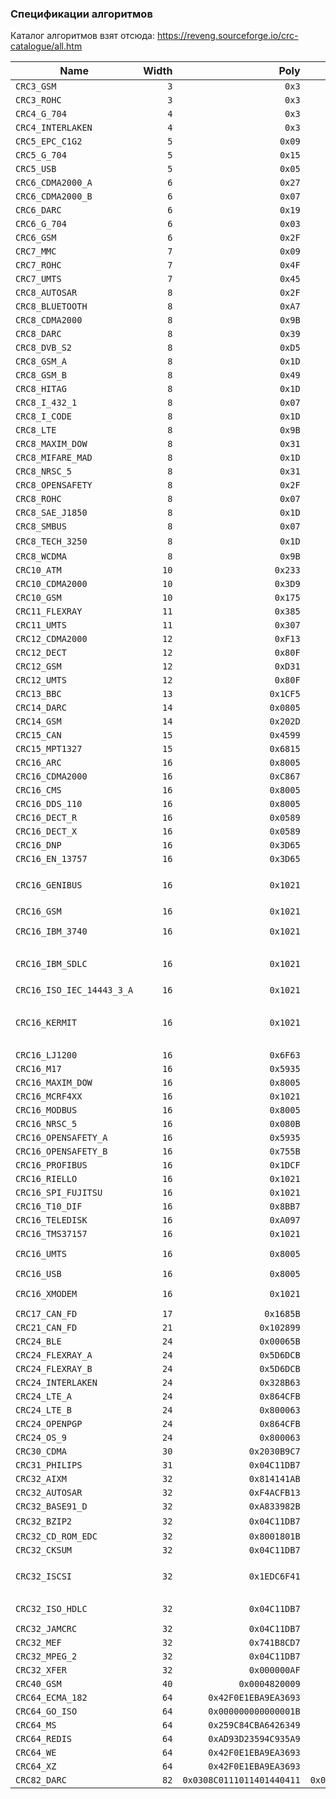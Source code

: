 ### Спецификации алгоритмов
Каталог алгоритмов взят отсюда: https://reveng.sourceforge.io/crc-catalogue/all.htm

| Name | Width | Poly | Init | RefIn | RefOut | XorOut | Check | Residue | Aliases |
| ---- | ----: | ---: | ---: | ----: | -----: | -----: | ----: | ------: | ------- |
|`CRC3_GSM`|`3`|`0x3`|`0x0`|`false`|`false`|`0x7`|`0x4`|`0x2`||
|`CRC3_ROHC`|`3`|`0x3`|`0x7`|`true`|`true`|`0x0`|`0x6`|`0x0`||
|`CRC4_G_704`|`4`|`0x3`|`0x0`|`true`|`true`|`0x0`|`0x7`|`0x0`|`CRC4_ITU`|
|`CRC4_INTERLAKEN`|`4`|`0x3`|`0xF`|`false`|`false`|`0xF`|`0xB`|`0x2`||
|`CRC5_EPC_C1G2`|`5`|`0x09`|`0x09`|`false`|`false`|`0x00`|`0x00`|`0x00`|`CRC5_EPC`|
|`CRC5_G_704`|`5`|`0x15`|`0x00`|`true`|`true`|`0x00`|`0x07`|`0x00`|`CRC5_ITU`|
|`CRC5_USB`|`5`|`0x05`|`0x1F`|`true`|`true`|`0x1F`|`0x19`|`0x06`||
|`CRC6_CDMA2000_A`|`6`|`0x27`|`0x3F`|`false`|`false`|`0x00`|`0x0D`|`0x00`||
|`CRC6_CDMA2000_B`|`6`|`0x07`|`0x3F`|`false`|`false`|`0x00`|`0x3B`|`0x00`||
|`CRC6_DARC`|`6`|`0x19`|`0x00`|`true`|`true`|`0x00`|`0x26`|`0x00`||
|`CRC6_G_704`|`6`|`0x03`|`0x00`|`true`|`true`|`0x00`|`0x06`|`0x00`|`CRC6_ITU`|
|`CRC6_GSM`|`6`|`0x2F`|`0x00`|`false`|`false`|`0x3F`|`0x13`|`0x3A`||
|`CRC7_MMC`|`7`|`0x09`|`0x00`|`false`|`false`|`0x00`|`0x75`|`0x00`||
|`CRC7_ROHC`|`7`|`0x4F`|`0x7F`|`true`|`true`|`0x00`|`0x53`|`0x00`||
|`CRC7_UMTS`|`7`|`0x45`|`0x00`|`false`|`false`|`0x00`|`0x61`|`0x00`||
|`CRC8_AUTOSAR`|`8`|`0x2F`|`0xFF`|`false`|`false`|`0xFF`|`0xDF`|`0x42`||
|`CRC8_BLUETOOTH`|`8`|`0xA7`|`0x00`|`true`|`true`|`0x00`|`0x26`|`0x00`||
|`CRC8_CDMA2000`|`8`|`0x9B`|`0xFF`|`false`|`false`|`0x00`|`0xDA`|`0x00`||
|`CRC8_DARC`|`8`|`0x39`|`0x00`|`true`|`true`|`0x00`|`0x15`|`0x00`||
|`CRC8_DVB_S2`|`8`|`0xD5`|`0x00`|`false`|`false`|`0x00`|`0xBC`|`0x00`||
|`CRC8_GSM_A`|`8`|`0x1D`|`0x00`|`false`|`false`|`0x00`|`0x37`|`0x00`||
|`CRC8_GSM_B`|`8`|`0x49`|`0x00`|`false`|`false`|`0xFF`|`0x94`|`0x53`||
|`CRC8_HITAG`|`8`|`0x1D`|`0xFF`|`false`|`false`|`0x00`|`0xB4`|`0x00`||
|`CRC8_I_432_1`|`8`|`0x07`|`0x00`|`false`|`false`|`0x55`|`0xA1`|`0xAC`|`CRC8_ITU`|
|`CRC8_I_CODE`|`8`|`0x1D`|`0xFD`|`false`|`false`|`0x00`|`0x7E`|`0x00`||
|`CRC8_LTE`|`8`|`0x9B`|`0x00`|`false`|`false`|`0x00`|`0xEA`|`0x00`||
|`CRC8_MAXIM_DOW`|`8`|`0x31`|`0x00`|`true`|`true`|`0x00`|`0xA1`|`0x00`|`CRC8_MAXIM`|
|`CRC8_MIFARE_MAD`|`8`|`0x1D`|`0xC7`|`false`|`false`|`0x00`|`0x99`|`0x00`||
|`CRC8_NRSC_5`|`8`|`0x31`|`0xFF`|`false`|`false`|`0x00`|`0xF7`|`0x00`||
|`CRC8_OPENSAFETY`|`8`|`0x2F`|`0x00`|`false`|`false`|`0x00`|`0x3E`|`0x00`||
|`CRC8_ROHC`|`8`|`0x07`|`0xFF`|`true`|`true`|`0x00`|`0xD0`|`0x00`||
|`CRC8_SAE_J1850`|`8`|`0x1D`|`0xFF`|`false`|`false`|`0xFF`|`0x4B`|`0xC4`||
|`CRC8_SMBUS`|`8`|`0x07`|`0x00`|`false`|`false`|`0x00`|`0xF4`|`0x00`||
|`CRC8_TECH_3250`|`8`|`0x1D`|`0xFF`|`true`|`true`|`0x00`|`0x97`|`0x00`|`CRC8_AES`, `CRC8_EBU`|
|`CRC8_WCDMA`|`8`|`0x9B`|`0x00`|`true`|`true`|`0x00`|`0x25`|`0x00`||
|`CRC10_ATM`|`10`|`0x233`|`0x000`|`false`|`false`|`0x000`|`0x199`|`0x000`|`CRC10_I_610`|
|`CRC10_CDMA2000`|`10`|`0x3D9`|`0x3FF`|`false`|`false`|`0x000`|`0x233`|`0x000`||
|`CRC10_GSM`|`10`|`0x175`|`0x000`|`false`|`false`|`0x3FF`|`0x12A`|`0x0C6`||
|`CRC11_FLEXRAY`|`11`|`0x385`|`0x01A`|`false`|`false`|`0x000`|`0x5A3`|`0x000`||
|`CRC11_UMTS`|`11`|`0x307`|`0x000`|`false`|`false`|`0x000`|`0x061`|`0x000`||
|`CRC12_CDMA2000`|`12`|`0xF13`|`0xFFF`|`false`|`false`|`0x000`|`0xD4D`|`0x000`||
|`CRC12_DECT`|`12`|`0x80F`|`0x000`|`false`|`false`|`0x000`|`0xF5B`|`0x000`||
|`CRC12_GSM`|`12`|`0xD31`|`0x000`|`false`|`false`|`0xFFF`|`0xB34`|`0x178`||
|`CRC12_UMTS`|`12`|`0x80F`|`0x000`|`false`|`true`|`0x000`|`0xDAF`|`0x000`|`CRC12_3GPP`|
|`CRC13_BBC`|`13`|`0x1CF5`|`0x0000`|`false`|`false`|`0x0000`|`0x04FA`|`0x0000`||
|`CRC14_DARC`|`14`|`0x0805`|`0x0000`|`true`|`true`|`0x0000`|`0x082D`|`0x0000`||
|`CRC14_GSM`|`14`|`0x202D`|`0x0000`|`false`|`false`|`0x3FFF`|`0x30AE`|`0x031E`||
|`CRC15_CAN`|`15`|`0x4599`|`0x0000`|`false`|`false`|`0x0000`|`0x059E`|`0x0000`||
|`CRC15_MPT1327`|`15`|`0x6815`|`0x0000`|`false`|`false`|`0x0001`|`0x2566`|`0x6815`||
|`CRC16_ARC`|`16`|`0x8005`|`0x0000`|`true`|`true`|`0x0000`|`0xBB3D`|`0x0000`|`CRC16_LHA`|
|`CRC16_CDMA2000`|`16`|`0xC867`|`0xFFFF`|`false`|`false`|`0x0000`|`0x4C06`|`0x0000`||
|`CRC16_CMS`|`16`|`0x8005`|`0xFFFF`|`false`|`false`|`0x0000`|`0xAEE7`|`0x0000`||
|`CRC16_DDS_110`|`16`|`0x8005`|`0x800D`|`false`|`false`|`0x0000`|`0x9ECF`|`0x0000`||
|`CRC16_DECT_R`|`16`|`0x0589`|`0x0000`|`false`|`false`|`0x0001`|`0x007E`|`0x0589`||
|`CRC16_DECT_X`|`16`|`0x0589`|`0x0000`|`false`|`false`|`0x0000`|`0x007F`|`0x0000`||
|`CRC16_DNP`|`16`|`0x3D65`|`0x0000`|`true`|`true`|`0xFFFF`|`0xEA82`|`0x66C5`||
|`CRC16_EN_13757`|`16`|`0x3D65`|`0x0000`|`false`|`false`|`0xFFFF`|`0xC2B7`|`0xA366`||
|`CRC16_GENIBUS`|`16`|`0x1021`|`0xFFFF`|`false`|`false`|`0xFFFF`|`0xD64E`|`0x1D0F`|`CRC16_DARC`, `CRC16_EPC`, `CRC16_EPC_C1G2`, `CRC16_I_CODE`|
|`CRC16_GSM`|`16`|`0x1021`|`0x0000`|`false`|`false`|`0xFFFF`|`0xCE3C`|`0x1D0F`||
|`CRC16_IBM_3740`|`16`|`0x1021`|`0xFFFF`|`false`|`false`|`0x0000`|`0x29B1`|`0x0000`|`CRC16_AUTOSAR`, `CRC16_CCITT_FALSE`|
|`CRC16_IBM_SDLC`|`16`|`0x1021`|`0xFFFF`|`true`|`true`|`0xFFFF`|`0x906E`|`0xF0B8`|`CRC16_ISO_HDLC`, `CRC16_ISO_IEC_14443_3_B`, `CRC16_X_25`|
|`CRC16_ISO_IEC_14443_3_A`|`16`|`0x1021`|`0xC6C6`|`true`|`true`|`0x0000`|`0xBF05`|`0x0000`||
|`CRC16_KERMIT`|`16`|`0x1021`|`0x0000`|`true`|`true`|`0x0000`|`0x2189`|`0x0000`|`CRC16_BLUETOOTH`, `CRC16_CCITT`, `CRC16_CCITT_TRUE`, `CRC16_V_41_LSB`|
|`CRC16_LJ1200`|`16`|`0x6F63`|`0x0000`|`false`|`false`|`0x0000`|`0xBDF4`|`0x0000`||
|`CRC16_M17`|`16`|`0x5935`|`0xFFFF`|`false`|`false`|`0x0000`|`0x772B`|`0x0000`||
|`CRC16_MAXIM_DOW`|`16`|`0x8005`|`0x0000`|`true`|`true`|`0xFFFF`|`0x44C2`|`0xB001`|`CRC16_MAXIM`|
|`CRC16_MCRF4XX`|`16`|`0x1021`|`0xFFFF`|`true`|`true`|`0x0000`|`0x6F91`|`0x0000`||
|`CRC16_MODBUS`|`16`|`0x8005`|`0xFFFF`|`true`|`true`|`0x0000`|`0x4B37`|`0x0000`||
|`CRC16_NRSC_5`|`16`|`0x080B`|`0xFFFF`|`true`|`true`|`0x0000`|`0xA066`|`0x0000`||
|`CRC16_OPENSAFETY_A`|`16`|`0x5935`|`0x0000`|`false`|`false`|`0x0000`|`0x5D38`|`0x0000`||
|`CRC16_OPENSAFETY_B`|`16`|`0x755B`|`0x0000`|`false`|`false`|`0x0000`|`0x20FE`|`0x0000`||
|`CRC16_PROFIBUS`|`16`|`0x1DCF`|`0xFFFF`|`false`|`false`|`0xFFFF`|`0xA819`|`0xE394`|`CRC16_IEC_61158_2`|
|`CRC16_RIELLO`|`16`|`0x1021`|`0xB2AA`|`true`|`true`|`0x0000`|`0x63D0`|`0x0000`||
|`CRC16_SPI_FUJITSU`|`16`|`0x1021`|`0x1D0F`|`false`|`false`|`0x0000`|`0xE5CC`|`0x0000`|`CRC16_AUG_CCITT`|
|`CRC16_T10_DIF`|`16`|`0x8BB7`|`0x0000`|`false`|`false`|`0x0000`|`0xD0DB`|`0x0000`||
|`CRC16_TELEDISK`|`16`|`0xA097`|`0x0000`|`false`|`false`|`0x0000`|`0x0FB3`|`0x0000`||
|`CRC16_TMS37157`|`16`|`0x1021`|`0x89EC`|`true`|`true`|`0x0000`|`0x26B1`|`0x0000`||
|`CRC16_UMTS`|`16`|`0x8005`|`0x0000`|`false`|`false`|`0x0000`|`0xFEE8`|`0x0000`|`CRC16_BUYPASS`, `CRC16_VERIFONE`|
|`CRC16_USB`|`16`|`0x8005`|`0xFFFF`|`true`|`true`|`0xFFFF`|`0xB4C8`|`0xB001`||
|`CRC16_XMODEM`|`16`|`0x1021`|`0x0000`|`false`|`false`|`0x0000`|`0x31C3`|`0x0000`|`CRC16_ACORN`, `CRC16_LTE`, `CRC16_V_41_MSB`|
|`CRC17_CAN_FD`|`17`|`0x1685B`|`0x00000`|`false`|`false`|`0x00000`|`0x04F03`|`0x00000`||
|`CRC21_CAN_FD`|`21`|`0x102899`|`0x000000`|`false`|`false`|`0x000000`|`0x0ED841`|`0x000000`||
|`CRC24_BLE`|`24`|`0x00065B`|`0x555555`|`true`|`true`|`0x000000`|`0xC25A56`|`0x000000`||
|`CRC24_FLEXRAY_A`|`24`|`0x5D6DCB`|`0xFEDCBA`|`false`|`false`|`0x000000`|`0x7979BD`|`0x000000`||
|`CRC24_FLEXRAY_B`|`24`|`0x5D6DCB`|`0xABCDEF`|`false`|`false`|`0x000000`|`0x1F23B8`|`0x000000`||
|`CRC24_INTERLAKEN`|`24`|`0x328B63`|`0xFFFFFF`|`false`|`false`|`0xFFFFFF`|`0xB4F3E6`|`0x144E63`||
|`CRC24_LTE_A`|`24`|`0x864CFB`|`0x000000`|`false`|`false`|`0x000000`|`0xCDE703`|`0x000000`||
|`CRC24_LTE_B`|`24`|`0x800063`|`0x000000`|`false`|`false`|`0x000000`|`0x23EF52`|`0x000000`||
|`CRC24_OPENPGP`|`24`|`0x864CFB`|`0xB704CE`|`false`|`false`|`0x000000`|`0x21CF02`|`0x000000`||
|`CRC24_OS_9`|`24`|`0x800063`|`0xFFFFFF`|`false`|`false`|`0xFFFFFF`|`0x200FA5`|`0x800FE3`||
|`CRC30_CDMA`|`30`|`0x2030B9C7`|`0x3FFFFFFF`|`false`|`false`|`0x3FFFFFFF`|`0x04C34ABF`|`0x34EFA55A`||
|`CRC31_PHILIPS`|`31`|`0x04C11DB7`|`0x7FFFFFFF`|`false`|`false`|`0x7FFFFFFF`|`0x0CE9E46C`|`0x4EAF26F1`||
|`CRC32_AIXM`|`32`|`0x814141AB`|`0x00000000`|`false`|`false`|`0x00000000`|`0x3010BF7F`|`0x00000000`||
|`CRC32_AUTOSAR`|`32`|`0xF4ACFB13`|`0xFFFFFFFF`|`true`|`true`|`0xFFFFFFFF`|`0x1697D06A`|`0x904CDDBF`||
|`CRC32_BASE91_D`|`32`|`0xA833982B`|`0xFFFFFFFF`|`true`|`true`|`0xFFFFFFFF`|`0x87315576`|`0x45270551`||
|`CRC32_BZIP2`|`32`|`0x04C11DB7`|`0xFFFFFFFF`|`false`|`false`|`0xFFFFFFFF`|`0xFC891918`|`0xC704DD7B`|`CRC32_AAL5`, `CRC32_DECT_B`|
|`CRC32_CD_ROM_EDC`|`32`|`0x8001801B`|`0x00000000`|`true`|`true`|`0x00000000`|`0x6EC2EDC4`|`0x00000000`||
|`CRC32_CKSUM`|`32`|`0x04C11DB7`|`0x00000000`|`false`|`false`|`0xFFFFFFFF`|`0x765E7680`|`0xC704DD7B`|`CRC32_POSIX`|
|`CRC32_ISCSI`|`32`|`0x1EDC6F41`|`0xFFFFFFFF`|`true`|`true`|`0xFFFFFFFF`|`0xE3069283`|`0xB798B438`|`CRC32_BASE91_C`, `CRC32_CASTAGNOLI`, `CRC32_INTERLAKEN`|
|`CRC32_ISO_HDLC`|`32`|`0x04C11DB7`|`0xFFFFFFFF`|`true`|`true`|`0xFFFFFFFF`|`0xCBF43926`|`0xDEBB20E3`|`CRC32_ADCCP`, `CRC32_V_42`, `CRC32_XZ`|
|`CRC32_JAMCRC`|`32`|`0x04C11DB7`|`0xFFFFFFFF`|`true`|`true`|`0x00000000`|`0x340BC6D9`|`0x00000000`||
|`CRC32_MEF`|`32`|`0x741B8CD7`|`0xFFFFFFFF`|`true`|`true`|`0x00000000`|`0xD2C22F51`|`0x00000000`||
|`CRC32_MPEG_2`|`32`|`0x04C11DB7`|`0xFFFFFFFF`|`false`|`false`|`0x00000000`|`0x0376E6E7`|`0x00000000`||
|`CRC32_XFER`|`32`|`0x000000AF`|`0x00000000`|`false`|`false`|`0x00000000`|`0xBD0BE338`|`0x00000000`||
|`CRC40_GSM`|`40`|`0x0004820009`|`0x0000000000`|`false`|`false`|`0xFFFFFFFFFF`|`0xD4164FC646`|`0xC4FF8071FF`||
|`CRC64_ECMA_182`|`64`|`0x42F0E1EBA9EA3693`|`0x0000000000000000`|`false`|`false`|`0x0000000000000000`|`0x6C40DF5F0B497347`|`0x0000000000000000`||
|`CRC64_GO_ISO`|`64`|`0x000000000000001B`|`0xFFFFFFFFFFFFFFFF`|`true`|`true`|`0xFFFFFFFFFFFFFFFF`|`0xB90956C775A41001`|`0x5300000000000000`||
|`CRC64_MS`|`64`|`0x259C84CBA6426349`|`0xFFFFFFFFFFFFFFFF`|`true`|`true`|`0x0000000000000000`|`0x75D4B74F024ECEEA`|`0x0000000000000000`||
|`CRC64_REDIS`|`64`|`0xAD93D23594C935A9`|`0x0000000000000000`|`true`|`true`|`0x0000000000000000`|`0xE9C6D914C4B8D9CA`|`0x0000000000000000`||
|`CRC64_WE`|`64`|`0x42F0E1EBA9EA3693`|`0xFFFFFFFFFFFFFFFF`|`false`|`false`|`0xFFFFFFFFFFFFFFFF`|`0x62EC59E3F1A4F00A`|`0xFCACBEBD5931A992`||
|`CRC64_XZ`|`64`|`0x42F0E1EBA9EA3693`|`0xFFFFFFFFFFFFFFFF`|`true`|`true`|`0xFFFFFFFFFFFFFFFF`|`0x995DC9BBDF1939FA`|`0x49958C9ABD7D353F`|`CRC64_GO_ECMA`|
|`CRC82_DARC`|`82`|`0x0308C0111011401440411`|`0x000000000000000000000`|`true`|`true`|`0x000000000000000000000`|`0x09EA83F625023801FD612`|`0x000000000000000000000`||
